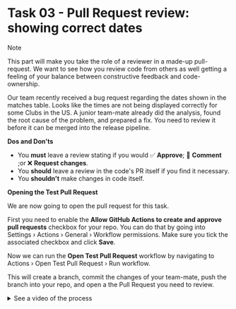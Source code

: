 # Task 03 - Pull Request review: showing correct dates

> [!NOTE]
> This part will make you take the role of a reviewer in a made-up pull-request. We want to see how you review code from others as well getting a feeling of your balance between constructive feedback and code-ownership.

Our team recently received a bug request regarding the dates shown in the matches table. Looks like the times are not being displayed correctly for some Clubs in the US. A junior team-mate already did the analysis, found the root cause of the problem, and prepared a fix. You need to review it before it can be merged into the release pipeline.

**Dos and Don'ts**
- You **must** leave a review stating if you would ✅ **Approve**; 💬 **Comment** ;or ❌ **Request changes**.
- You **should** leave a review in the code's PR itself if you find it necessary.
- You **shouldn't** make changes in code itself.

**Opening the Test Pull Request**

We are now going to open the pull request for this task.

First you need to enable the **Allow GitHub Actions to create and approve pull requests** checkbox for your repo. You can do that by going into Settings › Actions › General › Workflow permissions. Make sure you tick the associated checkbox and click **Save**.

Now we can run the **Open Test Pull Request** workflow by navigating to Actions › Open Test Pull Request › Run workflow.

This will create a branch, commit the changes of your team-mate, push the branch into your repo, and open a the Pull Request you need to review.

<details>

<summary>See a video of the process</summary>

./assets/open-demo-pr.mov

</details>
